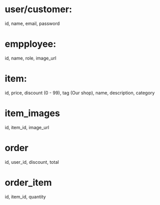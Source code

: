 # user/customer:

id, name, email, password

# empployee:

id, name, role, image_url

# item:

id, price, discount (0 - 99), tag (Our shop), name, description, category

# item_images

id, item_id, image_url

# order

id, user_id, discount, total

# order_item

id, item_id, quantity
